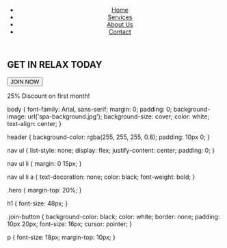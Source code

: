 <!DOCTYPE html>
<html lang="en">
<head>
    <meta charset="UTF-8">
    <meta name="viewport" content="width=device-width, initial-scale=1.0">
    <title>Relaxation Services</title>
    <link rel="stylesheet" href="styles.css">
</head>
<body>
    <header>
        <nav>
            <ul>
                <li><a href="#home">Home</a></li>
                <li><a href="#services">Services</a></li>
                <li><a href="#about">About Us</a></li>
                <li><a href="#contact">Contact</a></li>
            </ul>
        </nav>
    </header>
    <main>
        <section class="hero">
            <h1>GET IN RELAX TODAY</h1>
            <button class="join-button">JOIN NOW</button>
            <p>25% Discount on first month!</p>
        </section>
    </main>
</body>
</html>
body {
    font-family: Arial, sans-serif;
    margin: 0;
    padding: 0;
    background-image: url('spa-background.jpg');
    background-size: cover;
    color: white;
    text-align: center;
}

header {
    background-color: rgba(255, 255, 255, 0.8);
    padding: 10px 0;
}

nav ul {
    list-style: none;
    display: flex;
    justify-content: center;
    padding: 0;
}

nav ul li {
    margin: 0 15px;
}

nav ul li a {
    text-decoration: none;
    color: black;
    font-weight: bold;
}

.hero {
    margin-top: 20%;
}

h1 {
    font-size: 48px;
}

.join-button {
    background-color: black;
    color: white;
    border: none;
    padding: 10px 20px;
    font-size: 16px;
    cursor: pointer;
}

p {
    font-size: 18px;
    margin-top: 10px;
}

